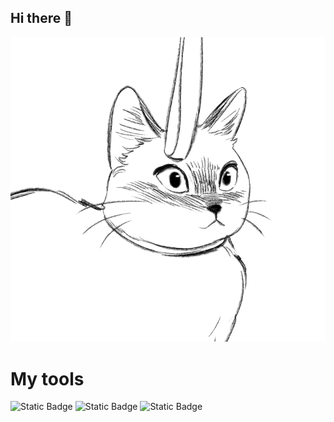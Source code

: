 ## Hi there 👋


<img src="https://github.com/Vitas-ai-ce/Vitas-ai-ce/blob/main/99px_ru_animacii_41920_koshka_s_chemto_igraet_na_belom_fone.gif" alt="The Unlimited" width="600">


# My tools

<img alt="Static Badge" src="https://img.shields.io/badge/py-python-orange?style=plastic&logo=python">                                                                                                                 <img alt="Static Badge" src="https://img.shields.io/badge/-apple%20apps-green?style=for-the-badge&logo=apple">                                                            <img alt="Static Badge" src="https://img.shields.io/badge/-pycharm-red?style=flat&logo=pycharm&logoColor=rgb&color=red">

                                                                                                            
